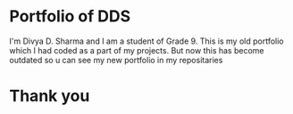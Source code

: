 # Portfolio of DDS 
I'm  Divya D. Sharma and I am a student of Grade 9. This is my old portfolio which I had coded as a part of my projects.
But now this has become outdated so u can see my new portfolio in my repositaries
# Thank you
